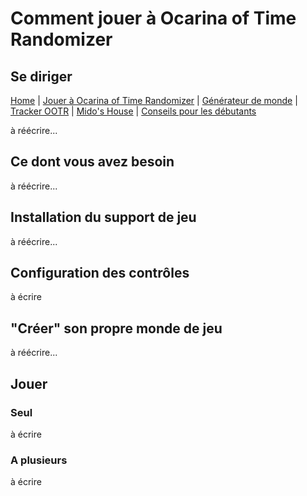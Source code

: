 # Comment jouer à Ocarina of Time Randomizer
## Se diriger 

[Home](./) | [Jouer à Ocarina of Time Randomizer](./jouer.md) | [Générateur de monde](https://ootrandomizer.com/) | [Tracker OOTR](https://track-oot.net/) | [Mido's House](https://midos.house/) | [Conseils pour les débutants](./conseils.md)

à réécrire...

## Ce dont vous avez besoin

à réécrire...

## Installation du support de jeu

à réécrire...

## Configuration des contrôles

à écrire

## "Créer" son propre monde de jeu

à réécrire...

## Jouer

### Seul

à écrire

### A plusieurs

à écrire

